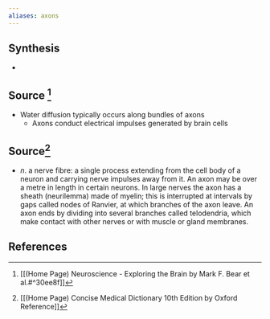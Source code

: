 ```yaml
---
aliases: axons
---
```

## Synthesis
- 
## Source [^1]
- Water diffusion typically occurs along bundles of axons
	- Axons conduct electrical impulses generated by brain cells
## Source[^2]
- $n$. a nerve fibre: a single process extending from the cell body of a neuron and carrying nerve impulses away from it. An axon may be over a metre in length in certain neurons. In large nerves the axon has a sheath (neurilemma) made of myelin; this is interrupted at intervals by gaps called nodes of Ranvier, at which branches of the axon leave. An axon ends by dividing into several branches called telodendria, which make contact with other nerves or with muscle or gland membranes.
## References

[^1]: [[(Home Page) Neuroscience - Exploring the Brain by Mark F. Bear et al.#^30ee8f]]
[^2]: [[(Home Page) Concise Medical Dictionary 10th Edition by Oxford Reference]]